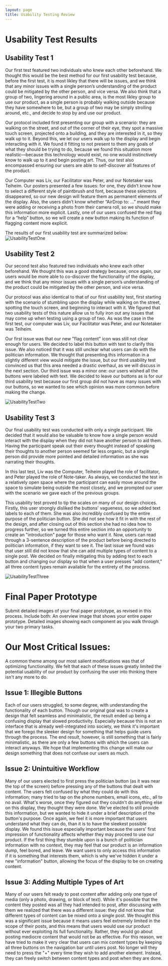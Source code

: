 ```yaml
---
layout: page
title: Usability Testing Review
---
```


# Usability Test Results

## Usability Test 1

Our first test featured two individuals who knew each other beforehand. We thought this would be the best method for our first usability test because, before the first test, it is most likley that there will be issues, and we think that any minor issues with a single person’s understanding of the product could be mitigated by the other person, and vice versa. We also think that a group of two, lingering around in a public area, is the most likley group to use our product, as a single person is probably walking outside because they have somewhere to be, but a group of two may be simply strolling around, etc., and decide to stop by and use our product.

Our protocol included first presenting our group with a scenario: they are walking on the street, and out of the corner of their eye, they spot a massive touch screen, projected onto a building, and they are interested in it, so they walk up to it. Beyond this, we let our users walk up to the display and begin interacting with it. We found it fitting to not present to them any goals of what they should be trying to do, because we found this situation more realistic––because this technology would exist, no one would instinctively know to walk up to it and begin posting art. Thus, our test also encompassed ensuring our users are able to self-discover all features of the product.

Our Computer was Liv, our Facilitator was Peter, and our Notetaker was Teiheim. Our posters presented a few issues: for one, they didn’t know how to select a different style of paintbrush and font, because these selectors disappeared, so our new design will feature them as permanent elements of the display. Also, the users didn’t know whether “AirDrop to: …” meant they were adding or receiving a photo from their camera roll, so we should make this information more explicit. Lastly, one of our users confused the red flag for a “help” button, so we will create a new button making its function of flagging content more explicit.

The results of our first usability test are summarized below:
![UsabilityTestOne](/img/ut2.png)

## Usability Test 2

Our second test also featured two individuals who knew each other beforehand. We thought this was a good strategy because, once again, our users would be more able to co-discover the functionality of the display, and we think that any minor issues with a single person’s understanding of the product could be mitigated by the other person, and vice versa. 

Our protocol was also identical to that of our first usability test, first starting with the scenario of stumbling upon the display while walking on the street, spotting the touch screen, and beginning to interact with it. We figured that two usability tests of this nature allow us to fully iron out any issues that may come up when testing using a group of two. As was the case in the first test, our computer was Liv, our Facilitator was Peter, and our Notetaker was Teiheim.

Our first issue was that our new "flag content" icon was still not clear enough for users. We decided to label this button with text to clarify this issue. We also noticed that it was still unclear what users can do with the politician information. We thought that presenting this information in a slightly different view would mitigate the issue, but our third usability test convinced us that this area needed a drastic overhaul, as we will discuss in the next section. Our third issue was a minor one: our users wished all the buttons were labeled with text. We decided to leave our buttons as is for our third usability test because our first group did not have as many issues with our buttons, so we wanted to see which opinion was more common before making the change.

![UsabilityTestTwo](/img/ut1.png)


## Usability Test 3

Our final usability test was conducted with only a single participant. We decided that it would also be valuable to know how a single person would interact with the display when they did not have another person to aid them. Having the participant speak out their every thought instead of speaking their thoughts to another person seemed far less organic, but a single person did provide more pointed and detailed information as she was narrating their thoughts. 

In this last test, Liv was the Computer, Teiheim played the role of facilitator, and Peter played the role of Note-taker. As always, we conducted the test in a relatively open space where the participant can easily move around the space to simulate being outside the most closely, and we prompted our user with the scenario we gave each of the previous groups.

This usability test proved to tip the scales on many of our design choices. Firstly, this user strongly disliked the buttons' vagueness, so we added text labels to each of them. She was also incredibly confused by the entire purpose of the politician button. She did not see how it fit in with the rest of the design, and after closing out of this section she had no idea how to progress further, so we turned this entire section into an opportunity to create an "introduction" page for those who want it. Now, users can read through a 3-sentence description of the product before being directed to politician information, if they want to see it. The last issue we found was that user still did not know that she can add multiple types of content to a single post. We decided on finally mitigating this by adding text to each button and changing our display so that when a user presses "add content,"  all three content types remain available for the entirety of the process. 

![UsabilityTestThree](/img/ut3.png)


# Final Paper Prototype

Submit detailed images of your final paper prototype, as revised in this process. Include both:
  An overview image that shows your entire paper prototype.
  Detailed images showing each component as you walk through your two primary tasks.

# Our Most Critical Issues:

A common theme among our most salient modifications was that of optimizing functionality. We felt that each of these issues greatly limited the potential usability of our product by confusing the user into thinking there isn't any more to do.

## Issue 1: Illegible Buttons
Each of our users struggled, to some degree, with understanding the functionality of each button. Though our original goal was to create a design that felt seamless and minimalistic, the result ended up being a confusing display that slowed productivity. Especially because this is not an interface that is already well-integrated into society, we think it's important that we forego the sleeker design for something that helps guide users through the process. The end result, however, is still something that is fairly minimalistic, as there are only a few buttons with which the users can interact anyways. We hope that implementing this change will make our design something that does not confuse our users as much.

## Issue 2: Unintuitive Workflow
Many of our users elected to first press the politician button (as it was near the top of the screen) before pressing any of the buttons that dealt with content. The users felt confused by what they could do with this information; many tried to tap on the phone numbers, email icons, etc., all to no avail. What's worse, once they figured out they couldn't do anything else on this display, they thought they were done. We've elected to still provide this information, but we wanted to hide it under a brief description of the button's purpose. Once again, we feel it is more important that users understand what they can do, than it is to have the sleekest possible display. We found this issue especially important because the users' first impression of functionality affects whether they may proceed to use our product. If the first thing they stumble upon is a bunch of politician information with no context, they may feel that our product is an information dump, feel bored, and leave. We want users to only access this information if it is something that interests them, which is why we've hidden it under a new "information" button, allowing the focus of the display to be on creating content.

## Issue 3: Adding Multiple Types of Art
Many of our users felt ready to post content after adding only one type of media (only a photo, drawing, or block of text). While it's possible that the content they posted was all they had intended to post, after discussing with them we realized that there was a different issue: they did not know that different types of content can be mixed onto a single post. We thought this was a significant issue because it means users feel extremely limited in the scope of their posts, and this means that users would use our product without ever exploiting its full functionality. Rather, they would go about posting mediocre content that would not be as effective. For this reason, we have tried to make it very clear that users can mix content types by keeping all three buttons on the navigation bar until users post. No longer will they need to press the "+" every time they wish to add another element. Instead, they can freely switch between content types and post when they are done. 
